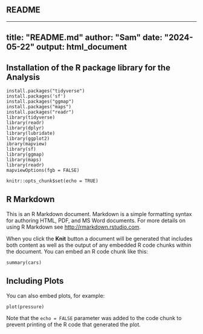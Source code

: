 ## README

---
title: "README.md"
author: "Sam"
date: "2024-05-22"
output: html_document
---

## Installation of the R package library for the Analysis

```{r setup, include=FALSE}
install.packages("tidyverse")
install.packages('sf')
install.packages("ggmap")
install.packages("maps")
install.packages("readr")
library(tidyverse)
library(readr)
library(dplyr)
library(lubridate)
library(ggplot2)
ibrary(mapview)
library(sf)
library(ggmap)
library(maps)
library(readr)
mapviewOptions(fgb = FALSE)

knitr::opts_chunk$set(echo = TRUE)
```

## R Markdown

This is an R Markdown document. Markdown is a simple formatting syntax for authoring HTML, PDF, and MS Word documents. For more details on using R Markdown see <http://rmarkdown.rstudio.com>.

When you click the **Knit** button a document will be generated that includes both content as well as the output of any embedded R code chunks within the document. You can embed an R code chunk like this:

```{r cars}
summary(cars)
```

## Including Plots

You can also embed plots, for example:

```{r pressure, echo=FALSE}
plot(pressure)
```

Note that the `echo = FALSE` parameter was added to the code chunk to prevent printing of the R code that generated the plot.
